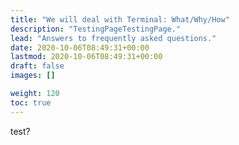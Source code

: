 ```yaml
---
title: "We will deal with Terminal: What/Why/How"
description: "TestingPageTestingPage."
lead: "Answers to frequently asked questions."
date: 2020-10-06T08:49:31+00:00
lastmod: 2020-10-06T08:49:31+00:00
draft: false
images: []

weight: 120
toc: true
---
```


test?
